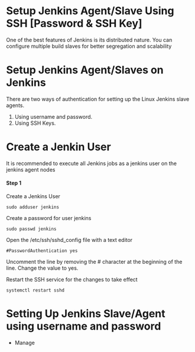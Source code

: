 # Setup Jenkins Agent/Slave Using SSH [Password & SSH Key]
One of the best features of Jenkins is its distributed nature. You can configure multiple build slaves for better segregation and scalability

# Setup Jenkins Agent/Slaves on Jenkins
There are two ways of authentication for setting up the Linux Jenkins slave agents.
1. Using username and password.
2. Using SSH Keys.

# Create a Jenkin User
It is recommended to execute all Jenkins jobs as a jenkins user on the jenkins agent nodes

#### Step 1
Create a Jenkins User

``` sudo adduser jenkins ```

Create a password for user jenkins

``` sudo passwd jenkins ```

Open the /etc/ssh/sshd_config file with a text editor

``` #PasswordAuthentication yes ```

Uncomment the line by removing the # character at the beginning of the line. Change the value to yes.

Restart the SSH service for the changes to take effect

``` systemctl restart sshd ```

# Setting Up Jenkins Slave/Agent using username and password

* Manage 

